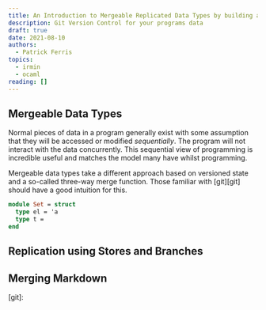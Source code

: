 ```yaml
---
title: An Introduction to Mergeable Replicated Data Types by building a Collaborative Markdown Editor
description: Git Version Control for your programs data
draft: true
date: 2021-08-10
authors: 
  - Patrick Ferris
topics:
  - irmin
  - ocaml
reading: []
---
```


<!-- Introduction contextualising eberything -->

## Mergeable Data Types

Normal pieces of data in a program generally exist with some assumption that they will be accessed or modified *sequentially*. The program will not interact with the data concurrently. This sequential view of programming is incredible useful and matches the model many have whilst programming.

<!-- Discuss replication -->

Mergeable data types take a different approach based on versioned state and a so-called three-way merge function. Those familiar with [git][git] should have a good intuition for this.

```ocaml
module Set = struct
  type el = 'a
  type t = 
end
```

## Replication using Stores and Branches

## Merging Markdown


[git]: